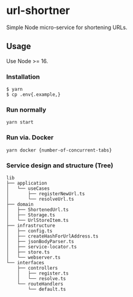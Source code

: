 # url-shortner

Simple Node micro-service for shortening URLs.

## Usage

Use Node >= 16.

### Installation

```
$ yarn
$ cp .env{.example,}
```

### Run normally

`yarn start`

### Run via. Docker

`yarn docker {number-of-concurrent-tabs}`

### Service design and structure (Tree)

```
lib
├── application
│   └── useCases
│       ├── registerNewUrl.ts
│       └── resolveUrl.ts
├── domain
│   ├── ShortenedUrl.ts
│   ├── Storage.ts
│   └── UrlStoreItem.ts
├── infrastructure
│   ├── config.ts
│   ├── createHashForUrlAddress.ts
│   ├── jsonBodyParser.ts
│   ├── service-locator.ts
│   ├── store.ts
│   └── webserver.ts
└── interfaces
    ├── controllers
    │   ├── register.ts
    │   └── resolve.ts
    └── routeHandlers
        └── default.ts
```
